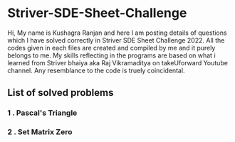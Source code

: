 # Striver-SDE-Sheet-Challenge
Hi, My name is Kushagra Ranjan and here I am posting details of questions which I have solved correctly in Striver SDE Sheet Challenge 2022. All the codes given in each files are created and compiled by me and it purely belongs to me. My skills reflecting in the programs are based on what i learned from Striver bhaiya aka Raj Vikramaditya on takeUforward Youtube channel. Any resemblance to the code is truely coincidental.
## List of solved problems
### 1 . Pascal's Triangle
### 2 . Set Matrix Zero
